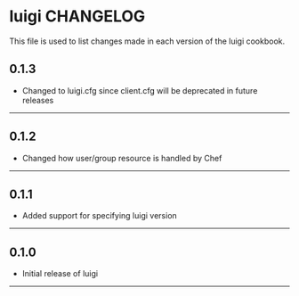 luigi CHANGELOG
===============

This file is used to list changes made in each version of the luigi cookbook.

0.1.3
-----
- Changed to luigi.cfg since client.cfg will be deprecated in future releases

- - -

0.1.2
-----
- Changed how user/group resource is handled by Chef

- - -

0.1.1
-----
- Added support for specifying luigi version

- - -

0.1.0
-----
- Initial release of luigi

- - -
